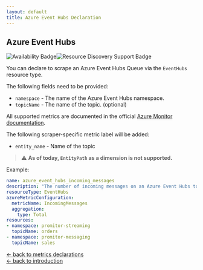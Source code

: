 ```yaml
---
layout: default
title: Azure Event Hubs Declaration
---
```


## Azure Event Hubs

![Availability Badge](https://img.shields.io/badge/Available%20Starting-v2.0-green.svg)![Resource Discovery Support Badge](https://img.shields.io/badge/Support%20for%20Resource%20Discovery-Yes-green.svg)

You can declare to scrape an Azure Event Hubs Queue via the `EventHubs`
resource type.

The following fields need to be provided:

- `namespace` - The name of the Azure Event Hubs namespace.
- `topicName` - The name of the topic. (optional)

All supported metrics are documented in the official [Azure Monitor documentation](https://docs.microsoft.com/en-us/azure/azure-monitor/platform/metrics-supported#microsofteventhubnamespaces).

The following scraper-specific metric label will be added:

- `entity_name` - Name of the topic

> :warning: **As of today, `EntityPath` as a dimension is not supported.**

Example:

```yaml
name: azure_event_hubs_incoming_messages
description: "The number of incoming messages on an Azure Event Hubs topic"
resourceType: EventHubs
azureMetricConfiguration:
  metricName: IncomingMessages
  aggregation:
    type: Total
resources:
- namespace: promitor-streaming
  topicName: orders
- namespace: promitor-messaging
  topicName: sales
```

<!-- markdownlint-disable MD033 -->
[&larr; back to metrics declarations](/configuration/v2.x/metrics)<br />
[&larr; back to introduction](/)
<!-- markdownlint-enable -->
